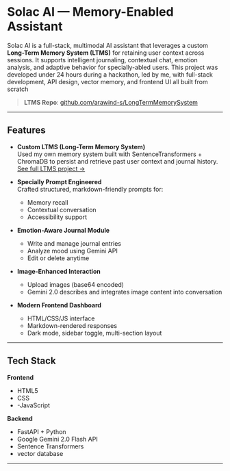 # Solac AI — Memory-Enabled Assistant  

Solac AI is a full-stack, multimodal AI assistant that leverages a custom **Long-Term Memory System (LTMS)** for retaining user context across sessions. It supports intelligent journaling, contextual chat, emotion analysis, and adaptive behavior for specially-abled users.
This project was developed under 24 hours during a hackathon, led by me, with full-stack development, API design, vector memory, and frontend UI all built from scratch

> **LTMS Repo**: [github.com/arawind-s/LongTermMemorySystem](https://github.com/arawind-s/LongTermMemorySystem)

---

## Features

- **Custom LTMS (Long-Term Memory System)**  
  Used my own memory system built with SentenceTransformers + ChromaDB to persist and retrieve past user context and journal history.  
  [See full LTMS project →](https://github.com/arawind-s/LongTermMemorySystem)

- **Specially Prompt Engineered**  
  Crafted structured, markdown-friendly prompts for:
  - Memory recall
  - Contextual conversation
  - Accessibility support

- **Emotion-Aware Journal Module**  
  - Write and manage journal entries  
  - Analyze mood using Gemini API  
  - Edit or delete anytime

- **Image-Enhanced Interaction**  
  - Upload images (base64 encoded)  
  - Gemini 2.0 describes and integrates image content into conversation

- **Modern Frontend Dashboard**  
  - HTML/CSS/JS interface  
  - Markdown-rendered responses  
  - Dark mode, sidebar toggle, multi-section layout

---

## Tech Stack

**Frontend**
- HTML5
- CSS
- -JavaScript

**Backend**
- FastAPI + Python
- Google Gemini 2.0 Flash API
- Sentence Transformers
- vector database

---
